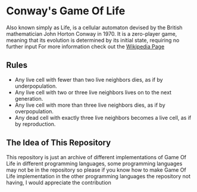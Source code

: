 # Conway's Game Of Life
Also known simply as Life, is a cellular automaton devised by the British mathematician John Horton Conway in 1970.
It is a zero-player game, meaning that its evolution is determined by its initial state, requiring no further input
For more information check out the [Wikipedia Page](https://en.m.wikipedia.org/wiki/Conway%27s_Game_of_Life)

## Rules
- Any live cell with fewer than two live neighbors dies, as if by underpopulation.
- Any live cell with two or three live neighbors lives on to the next generation.
- Any live cell with more than three live neighbors dies, as if by overpopulation.
- Any dead cell with exactly three live neighbors becomes a live cell, as if by reproduction.

## The Idea of This Repository
This repository is just an archive of different implementations of Game Of Life in different programming languages, some programming languages may not be in the repository so please if you know how to make Game Of Life implementation in the other programming languages the repository not having, I would appreciate the contribution
